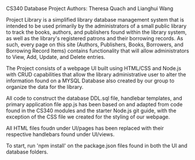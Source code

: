 CS340 Database Project
Authors: Theresa Quach and Lianghui Wang

Project Library is a simplified library database management system that is intended to be used primarily by the administrators of a small public library to track the books, authors, 
and publishers found within the library system, as well as the library's registered patrons and their borrowing records. As such, every page on this site (Authors, Publishers, Books, Borrowers, and Borrowing Record Items) contains functionality that will allow administrators to View, Add, Update, and Delete entries.

The Project consists of a webpage UI built using HTML/CSS and Node.js with CRUD capabilities that allow the library administrative user to
alter the information found on a MYSQL Database also created by our group to organize the data for the library.

All code to construct the database DDL.sql file, handlebar templates, and primary application file app.js has been based on and adapted from code found in the CS340 modules and the starter Node.js git guide, with the exception of the CSS file we created for the styling of our webpage.

All HTML files foudn under UI/pages has been replaced with their respective handlebars found under UI/views.

To start, run 'npm install' on the package.json files found in both the UI and database folders.